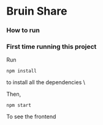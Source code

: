 # Bruin Share

### How to run

### First time running this project
Run
```
npm install
```
to install all the dependencies
\\

Then,
```
npm start
```
To see the frontend
